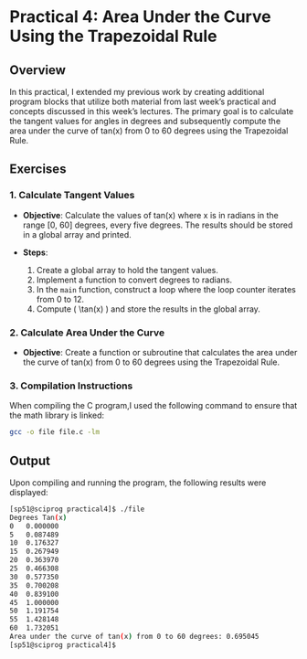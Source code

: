 # Practical 4: Area Under the Curve Using the Trapezoidal Rule

## Overview

In this practical, I extended my previous work by creating additional program blocks that utilize both material from last week’s practical and concepts discussed in this week’s lectures. The primary goal is to calculate the tangent values for angles in degrees and subsequently compute the area under the curve of tan(x)  from 0 to 60 degrees using the Trapezoidal Rule.

## Exercises

### 1. Calculate Tangent Values

- **Objective**: Calculate the values of tan(x) where x is in radians in the range [0, 60] degrees, every five degrees. The results should be stored in a global array and printed.
  
- **Steps**:
  1. Create a global array to hold the tangent values.
  2. Implement a function to convert degrees to radians.
  3. In the `main` function, construct a loop where the loop counter iterates from 0 to 12.
  4. Compute \( \tan(x) \) and store the results in the global array.

### 2. Calculate Area Under the Curve

- **Objective**: Create a function or subroutine that calculates the area under the curve of tan(x) from 0 to 60 degrees using the Trapezoidal Rule.

### 3. Compilation Instructions
 When compiling the C program,I used the following command to ensure that the math library is linked:
  ```bash
  gcc -o file file.c -lm
  ```

## Output

Upon compiling and running the program, the following results were displayed:

```bash
[sp51@sciprog practical4]$ ./file 
Degrees Tan(x)
0	0.000000
5	0.087489
10	0.176327
15	0.267949
20	0.363970
25	0.466308
30	0.577350
35	0.700208
40	0.839100
45	1.000000
50	1.191754
55	1.428148
60	1.732051
Area under the curve of tan(x) from 0 to 60 degrees: 0.695045
[sp51@sciprog practical4]$ 
```
